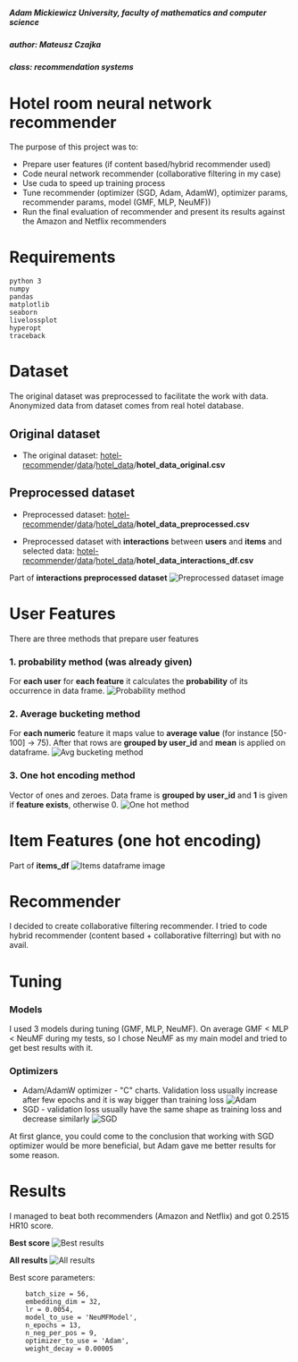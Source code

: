 ##### Adam Mickiewicz University, faculty of mathematics and computer science
##### author: Mateusz Czajka
##### class: recommendation systems

# Hotel room neural network recommender
The purpose of this project was to:
 - Prepare user features (if content based/hybrid recommender used)
 - Code neural network recommender (collaborative filtering in my case)
 - Use cuda to speed up training process
 - Tune recommender (optimizer (SGD, Adam, AdamW), optimizer params, recommender params, model (GMF, MLP, NeuMF))
 - Run the final evaluation of recommender and present its results against the Amazon and Netflix recommenders

# Requirements
    python 3
    numpy
    pandas
    matplotlib
    seaborn
    livelossplot
    hyperopt
    traceback


# Dataset
The original dataset was preprocessed to facilitate the work with data. Anonymized data from dataset comes from real hotel database.

## Original dataset
 - The original dataset: [hotel-recommender](https://github.com/C7A7A/hotel-recommender)/[data](https://github.com/C7A7A/hotel-recommender/tree/main/data)/[hotel_data](https://github.com/C7A7A/hotel-recommender/tree/main/data/hotel_data)/**hotel_data_original.csv**


## Preprocessed dataset

 - Preprocessed dataset: [hotel-recommender](https://github.com/C7A7A/hotel-recommender-neural-network)/[data](https://github.com/C7A7A/hotel-recommender-neural-network/tree/main/data)/[hotel_data](https://github.com/C7A7A/hotel-recommender-neural-network/tree/main/data/hotel_data)/**hotel_data_preprocessed.csv**

 - Preprocessed dataset with **interactions** between **users** and **items** and selected data: [hotel-recommender](https://github.com/C7A7A/hotel-recommender-neural-network)/[data](https://github.com/C7A7A/hotel-recommender-neural-network/tree/main/data)/[hotel_data](https://github.com/C7A7A/hotel-recommender-neural-network/tree/main/data/hotel_data)/**hotel_data_interactions_df.csv**

Part of **interactions preprocessed dataset**
![Preprocessed dataset image](/screenshots/interactions_df.png?raw=true "Preprocessed dataset")


# User Features
There are three methods that prepare user features
### 1. probability method (was already given)
For **each user** for **each feature** it calculates the **probability** of its occurrence in data frame.
![Probability method](/screenshots/users_df_prob.png?raw=true "Probability method dataset")

### 2. Average bucketing method
For **each numeric** feature it maps value to **average value** (for instance [50-100] -> 75).
After that rows are **grouped by user_id** and **mean** is applied on dataframe.
![Avg bucketing method](/screenshots/users_df_avg_bucketing.png?raw=true "Avg bucketing method")

### 3. One hot encoding method
Vector of ones and zeroes.
Data frame is **grouped by user_id** and **1** is given if **feature exists**, otherwise 0.
![One hot method](/screenshots/users_df_one_hot.png?raw=true "One hot method")


# Item Features (one hot encoding)
Part of **items_df**
![Items dataframe image](/screenshots/items_df.png?raw=true "Items dataframe")

# Recommender
I decided to create collaborative filtering recommender.
I tried to code hybrid recommender (content based + collaborative filterring) but with no avail.

# Tuning
### Models
I used 3 models during tuning (GMF, MLP, NeuMF). On average GMF < MLP < NeuMF during my tests, so I chose NeuMF as my main model and tried to get best results with it.

### Optimizers
- Adam/AdamW optimizer - "C" charts. Validation loss usually increase after few epochs and it is way bigger than training loss
![Adam](/screenshots/NeuMF_Adam.png?raw=true "Adam chart")
- SGD - validation loss usually have the same shape as training loss and decrease similarly
![SGD](/screenshots/MLP_SGD.png?raw=true "SGD chart")

At first glance, you could come to the conclusion that working with SGD optimizer would be more beneficial, but Adam gave me better results for some reason.

# Results
I managed to beat both recommenders (Amazon and Netflix) and got 0.2515 HR10 score.

**Best score**
![Best results](/screenshots/best_result.png?raw=true "Best result")

**All results**
![All results](/screenshots/results.png?raw=true "All results")

Best score parameters:
```
    batch_size = 56,
    embedding_dim = 32,
    lr = 0.0054,
    model_to_use = 'NeuMFModel',
    n_epochs = 13,
    n_neg_per_pos = 9,
    optimizer_to_use = 'Adam',
    weight_decay = 0.00005
```

